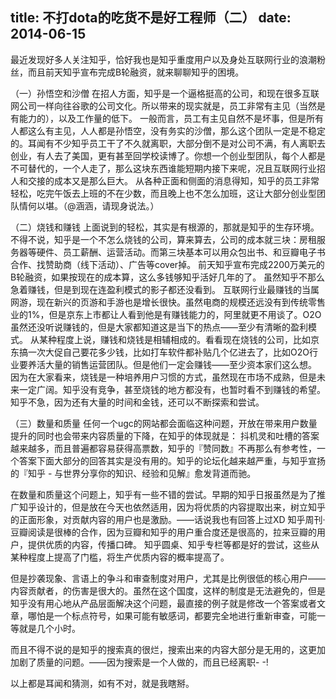 title: 不打dota的吃货不是好工程师（二）
date: 2014-06-15
---
最近发现好多人关注知乎，恰好我也是知乎重度用户以及身处互联网行业的浪潮粉丝，而且前天知乎宣布完成B轮融资，就来聊聊知乎的困境。

（一）孙悟空和沙僧
在招人方面，知乎是一个逼格挺高的公司，和现在很多互联网公司一样向往谷歌的公司文化。所以带来的现实就是，员工非常有主见（当然是有能力的），以及工作量的低下。
一般而言，员工有主见自然不是坏事，但是所有人都这么有主见，人人都是孙悟空，没有务实的沙僧，那么这个团队一定是不稳定的。耳闻有不少知乎员工干了不久就离职，大部分倒不是对公司不满，有人离职去创业，有人去了美国，更有甚至回学校读博了。你想一个创业型团队，每个人都是不可替代的，一个人走了，那么这块东西谁能短期内接下来呢，况且互联网行业招人和交接的成本又是那么巨大。
从各种正面和侧面的消息得知，知乎的员工非常轻松，吃完午饭去上班的不在少数，而且晚上也不怎么加班，这让大部分创业型团队情何以堪。（@涵涵，请现身说法。）

（二）烧钱和赚钱
上面说到的轻松，其实是有根源的，那就是知乎的生存环境。
不得不说，知乎是一个不怎么烧钱的公司，算来算去，公司的成本就三块：房租服务器等硬件、员工薪酬、运营活动。而第三块基本可以用众包出书、和豆瓣电子书合作、找赞助商（线下活动）、广告等cover掉。
前天知乎宣布完成2200万美元的B轮融资，如果按现在的成本算，这么多钱够知乎活好几年的了。
虽然知乎不那么急着赚钱，但是到现在连盈利模式的影子都还没看到。
互联网行业最赚钱的当属网游，现在新兴的页游和手游也是增长很快。虽然电商的规模还远没有到传统零售业的1%，但是京东上市都让人看到他是有赚钱能力的，阿里就更不用谈了。O2O虽然还没听说赚钱的，但是大家都知道这是当下的热点——至少有清晰的盈利模式。
从某种程度上说，赚钱和烧钱是相辅相成的。看看现在烧钱的公司，比如京东搞一次大促自己要花多少钱，比如打车软件都补贴几个亿进去了，比如O2O行业要养活大量的销售运营团队。但是他们一定会赚钱——至少资本家们这么想。
因为在大家看来，烧钱是一种培养用户习惯的方式，虽然现在市场不成熟，但是未来一定广阔。知乎没有竞争，甚至烧钱的地方都没有，也暂时看不到赚钱的希望。知乎不急，因为还有大量的时间和金钱，还可以不断探索和尝试。

（三）数量和质量
任何一个ugc的网站都会面临这种问题，开放在带来用户数量提升的同时也会带来内容质量的下降，在知乎的体现就是：
抖机灵和吐槽的答案越来越多，而且普遍都容易获得高票数，知乎的『赞同数』不再那么有参考性，一个答案下面大部分的回答其实是没有用的。知乎的论坛化越来越严重，与知乎宣扬的『知乎 - 与世界分享你的知识、经验和见解』愈发背道而驰。

在数量和质量这个问题上，知乎有一些不错的尝试。早期的知乎日报虽然是为了推广知乎设计的，但是放在今天也依然适用，因为将优质的内容提取出来，树立知乎的正面形象，对贡献内容的用户也是激励。——话说我也有回答上过XD
知乎周刊·豆瓣阅读是很棒的合作，因为豆瓣和知乎的用户重合度还是很高的，拉来豆瓣的用户，提供优质的内容，传播口碑。
知乎圆桌、知乎专栏等都是好的尝试，这些从某种程度上提高了门槛，将生产优质内容的概率提高了。

但是抄袭现象、言语上的争斗和审查制度对用户，尤其是比例很低的核心用户——内容贡献者，的伤害是很大的。虽然在这个国度，这样的制度是无法避免的，但是知乎没有用心地从产品层面解决这个问题，最直接的例子就是修改一个答案或者文章，哪怕是一个标点符号，如果可能有敏感词，都要完全地进行重新审查，可能一等就是几个小时。

而且不得不说的是知乎的搜索真的很烂，搜索出来的内容大部分是无用的，这更加加剧了质量的问题。——因为搜索是一个人做的，而且已经离职- -!

以上都是耳闻和猜测，如有不对，就是我瞎掰。